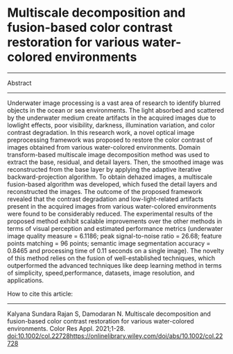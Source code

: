 # Multiscale decomposition and fusion-based color contrast restoration for various water-colored environments
**************************
Abstract
**************************
Underwater image processing is a vast area of research to identify blurred objects in the ocean or sea environments. The light absorbed and scattered by the underwater medium create artifacts in the acquired images due to lowlight effects, poor visibility, darkness, illumination variation, and color contrast degradation. In this research work, a novel optical image preprocessing framework was proposed to restore the color contrast of images obtained from various water-colored environments. Domain transform-based multiscale image decomposition method was used to extract the base, residual, and detail layers. Then, the smoothed image was reconstructed from the base layer by applying the adaptive iterative backward-projection algorithm. To obtain dehazed images, a multiscale fusion-based algorithm was developed, which fused the detail layers and reconstructed the images. The outcome of the proposed framework revealed that the contrast degradation and low-light-related artifacts present in the acquired images from various water-colored environments were found to be considerably reduced. The experimental results of the proposed method exhibit scalable improvements over the other methods in terms of visual perception and estimated performance metrics (underwater image quality measure = 6.1186; peak signal-to-noise ratio = 26.68; feature points matching = 96 points; semantic image segmentation accuracy = 0.8465 and processing time of 0.11 seconds on a single image). The novelty of this method relies on the fusion of well-established techniques, which outperformed the advanced techniques like deep learning method in terms of simplicity, speed,performance, datasets, image resolution, and applications.


How to cite this article:
*************************
Kalyana Sundara Rajan S, Damodaran N. Multiscale decomposition and fusion-based color contrast restoration for various water-colored environments. Color Res
Appl. 2021;1-28. [doi:10.1002/col.22728](https://onlinelibrary.wiley.com/doi/abs/10.1002/col.22728)https://onlinelibrary.wiley.com/doi/abs/10.1002/col.22728
